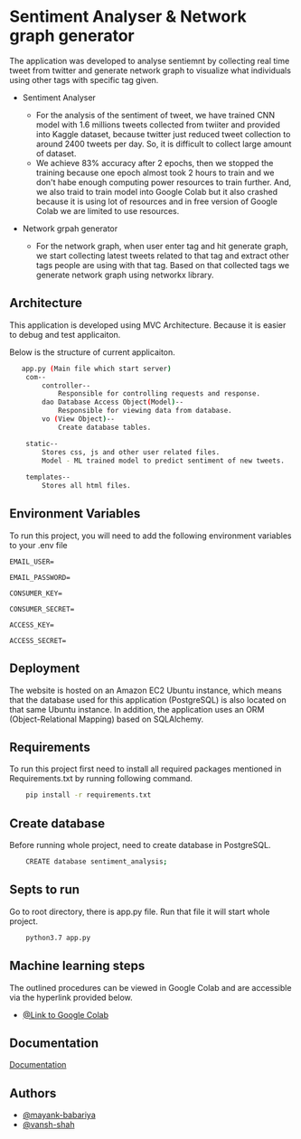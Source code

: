 
# Sentiment Analyser & Network graph generator
The application was developed to analyse sentiemnt by collecting real time tweet from twitter and generate network graph to visualize what individuals using other tags with specific tag given.


- Sentiment Analyser
    - For the analysis of the sentiment of tweet, we have trained CNN model with 1.6 millions tweets collected from twiiter and provided into Kaggle dataset, because twitter just reduced tweet collection to around 2400 tweets per day. So, it is difficult to collect large amount of dataset.
    - We achieve 83% accuracy after 2 epochs, then we stopped the training because one epoch almost took 2 hours to train and we don't habe enough computing power resources to train further. And, we also traid to train model into Google Colab but it also crashed because it is using lot of resources and in free version of Google Colab we are limited to use resources.

- Network grpah generator
    - For the network graph, when user enter tag and hit generate graph, we start collecting latest tweets related to that tag and extract other tags people are using with that tag. Based on that collected tags we generate network graph using networkx library.
    



## Architecture

This application is developed using MVC Architecture. Because it is easier to debug and test applicaiton.

Below is the structure of current applicaiton.
```bash
   app.py (Main file which start server)
    com--
        controller--
            Responsible for controlling requests and response.
        dao Database Access Object(Model)--
            Responsible for viewing data from database.
        vo (View Object)--
            Create database tables.

    static--
        Stores css, js and other user related files.
        Model - ML trained model to predict sentiment of new tweets.
        
    templates--
        Stores all html files.
```

## Environment Variables

To run this project, you will need to add the following environment variables to your .env file

`EMAIL_USER=`

`EMAIL_PASSWORD=`

`CONSUMER_KEY=`

`CONSUMER_SECRET=`

`ACCESS_KEY=`

`ACCESS_SECRET=`
## Deployment

The website is hosted on an Amazon EC2 Ubuntu instance, which means that the database used for this application (PostgreSQL) is also located on that same Ubuntu instance. In addition, the application uses an ORM (Object-Relational Mapping) based on SQLAlchemy.

## Requirements

To run this project first need to install all required packages mentioned in Requirements.txt by running following command.

```bash
    pip install -r requirements.txt
```
## Create database

Before running whole project, need to create database in PostgreSQL. 

```bash
    CREATE database sentiment_analysis;
```

## Septs to run
Go to root directory, there is app.py file. Run that file it will start whole project.
```bash
    python3.7 app.py
```

## Machine learning steps

The outlined procedures can be viewed in Google Colab and are accessible via the hyperlink provided below.

- [@Link to Google Colab](https://colab.research.google.com/drive/1CWqdZ5ufv3fdDQbIeUX1jKpbiRRvbrrr?authuser=1#scrollTo=rFL-_mkI8vXN)
## Documentation

[Documentation](https://github.com/mayank-babariya/sentiment_analysis_network_graph_generator)


## Authors

- [@mayank-babariya](https://www.github.com/mayank-babariya)
- [@vansh-shah](https://www.github.com/Vanshshah23)
